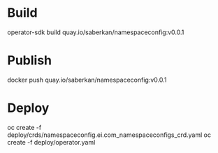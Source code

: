 # Build
operator-sdk build quay.io/saberkan/namespaceconfig:v0.0.1

# Publish
docker push quay.io/saberkan/namespaceconfig:v0.0.1

# Deploy
oc create -f deploy/crds/namespaceconfig.ei.com_namespaceconfigs_crd.yaml
oc create -f deploy/operator.yaml
